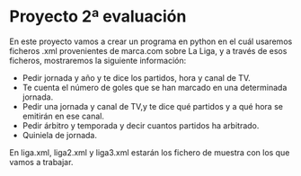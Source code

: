 # Proyecto 2ª evaluación

En este proyecto vamos a crear un programa en python en el cuál usaremos ficheros .xml provenientes de marca.com sobre La Liga, y a través de esos ficheros, mostraremos la siguiente información:

* Pedir jornada y año y te dice los partidos, hora y canal de TV.
* Te cuenta el número de goles que se han marcado en una determinada jornada.
* Pedir una jornada y canal de TV,y te dice qué partidos y a qué hora se emitirán en ese canal.
* Pedir árbitro y temporada y decir cuantos partidos ha arbitrado.
* Quiniela de jornada.

En liga.xml, liga2.xml y liga3.xml estarán los fichero de muestra con los que vamos a trabajar.